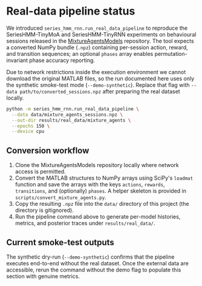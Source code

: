 # Real-data pipeline status

We introduced `series_hmm_rnn.run_real_data_pipeline` to reproduce the SeriesHMM-TinyMoA and SeriesHMM-TinyRNN experiments on behavioural sessions released in the [MixtureAgentsModels](https://github.com/BrodyJo/MixtureAgentsModels) repository. The tool expects a converted NumPy bundle (``.npz``) containing per-session action, reward, and transition sequences; an optional ``phases`` array enables permutation-invariant phase accuracy reporting.

Due to network restrictions inside the execution environment we cannot download the original MATLAB files, so the run documented here uses only the synthetic smoke-test mode (``--demo-synthetic``). Replace that flag with ``--data path/to/converted_sessions.npz`` after preparing the real dataset locally.

```bash
python -m series_hmm_rnn.run_real_data_pipeline \
  --data data/mixture_agents_sessions.npz \
  --out-dir results/real_data/mixture_agents \
  --epochs 150 \
  --device cpu
```

## Conversion workflow

1. Clone the MixtureAgentsModels repository locally where network access is permitted.
2. Convert the MATLAB structures to NumPy arrays using SciPy's ``loadmat`` function and save the arrays with the keys ``actions``, ``rewards``, ``transitions``, and (optionally) ``phases``. A helper skeleton is provided in `scripts/convert_mixture_agents.py`.
3. Copy the resulting ``.npz`` file into the ``data/`` directory of this project (the directory is gitignored).
4. Run the pipeline command above to generate per-model histories, metrics, and posterior traces under ``results/real_data/``.

## Current smoke-test outputs

The synthetic dry-run (``--demo-synthetic``) confirms that the pipeline executes end-to-end without the real dataset. Once the external data are accessible, rerun the command without the demo flag to populate this section with genuine metrics.
